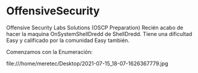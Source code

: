 # OffensiveSecurity
Offensive Security Labs Solutions (OSCP Preparation)
Recién acabo de hacer la maquina OnSystemShellDredd de ShellDredd. Tiene una dificultad Easy y calificado por la comunidad Easy también.

Comenzamos con la Enumeración:

  file:///home/meretec/Desktop/2021-07-15_18-07-1626367779.jpg

